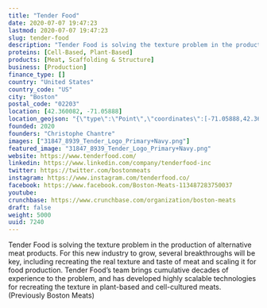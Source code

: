 ```yaml
---
title: "Tender Food"
date: 2020-07-07 19:47:23
lastmod: 2020-07-07 19:47:23
slug: tender-food
description: "Tender Food is solving the texture problem in the production of alternative meat products. For this new industry to grow, several breakthroughs will be key, including recreating the real texture and taste of meat and scaling it for food production. Tender Food’s team brings cumulative decades of experience to the problem, and has developed highly scalable technologies for recreating the texture in plant-based and cell-cultured meats. (Previously Boston Meats)"
proteins: [Cell-Based, Plant-Based]
products: [Meat, Scaffolding & Structure]
business: [Production]
finance_type: []
country: "United States"
country_code: "US"
city: "Boston"
postal_code: "02203"
location: [42.360082, -71.05888]
location_geojson: "{\"type\":\"Point\",\"coordinates\":[-71.05888,42.360082]}"
founded: 2020
founders: "Christophe Chantre"
images: ["31847_8939_Tender_Logo_Primary+Navy.png"]
featured_image: "31847_8939_Tender_Logo_Primary+Navy.png"
website: https://www.tenderfood.com/
linkedin: https://www.linkedin.com/company/tenderfood-inc
twitter: https://twitter.com/bostonmeats
instagram: https://www.instagram.com/tenderfood.co/
facebook: https://www.facebook.com/Boston-Meats-113487283750037
youtube: 
crunchbase: https://www.crunchbase.com/organization/boston-meats
draft: false
weight: 5000
uuid: 7240
---
```

Tender Food is solving the texture problem in the production of alternative meat products. For this new industry to grow, several breakthroughs will be key, including recreating the real texture and taste of meat and scaling it for food production. Tender Food’s team brings cumulative decades of experience to the problem, and has developed highly scalable technologies for recreating the texture in plant-based and cell-cultured meats. (Previously Boston Meats)
